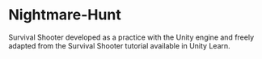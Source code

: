 # Nightmare-Hunt
 Survival Shooter developed as a practice with the Unity engine and freely adapted from the Survival Shooter tutorial available in Unity Learn.
